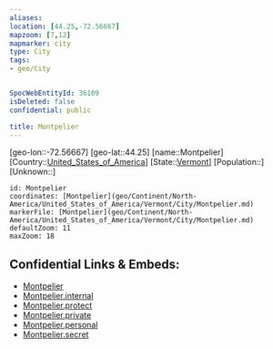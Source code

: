 ```yaml
---
aliases: 
location: [44.25,-72.56667]
mapzoom: [7,12] 
mapmarker: city 
type: City
tags:
- geo/City


SpocWebEntityId: 36109
isDeleted: false
confidential: public

title: Montpelier
---
```

[geo-lon::-72.56667]
[geo-lat::44.25]
[name::Montpelier]
[Country::[United_States_of_America](geo/Continent/North-America/United_States_of_America.md)]
[State::[Vermont](geo/Continent/North-America/United_States_of_America/Vermont.md)]
[Population::]
[Unknown::]


```leaflet
id: Montpelier
coordinates: [Montpelier](geo/Continent/North-America/United_States_of_America/Vermont/City/Montpelier.md)
markerFile: [Montpelier](geo/Continent/North-America/United_States_of_America/Vermont/City/Montpelier.md)
defaultZoom: 11 
maxZoom: 18
```


## Confidential Links & Embeds: 
- [Montpelier](../../../../../../../_public/geo/Continent/North-America/United_States_of_America/Vermont/City/Montpelier.md) 
- [Montpelier.internal](../../../../../../../_internal/geo/Continent/North-America/United_States_of_America/Vermont/City/Montpelier.internal.md) 
- [Montpelier.protect](../../../../../../../_protect/geo/Continent/North-America/United_States_of_America/Vermont/City/Montpelier.protect.md) 
- [Montpelier.private](../../../../../../../_private/geo/Continent/North-America/United_States_of_America/Vermont/City/Montpelier.private.md) 
- [Montpelier.personal](../../../../../../../_personal/geo/Continent/North-America/United_States_of_America/Vermont/City/Montpelier.personal.md) 
- [Montpelier.secret](../../../../../../../_secret/geo/Continent/North-America/United_States_of_America/Vermont/City/Montpelier.secret.md) 
